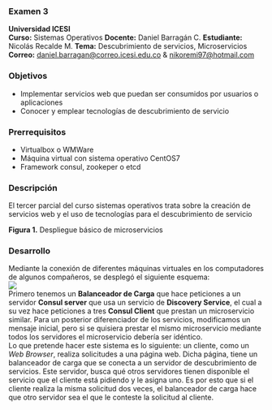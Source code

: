 ### Examen 3
**Universidad ICESI**  
**Curso:** Sistemas Operativos
**Docente:** Daniel Barragán C. 
**Estudiante:** Nicolás Recalde M.
**Tema:** Descubrimiento de servicios, Microservicios  
**Correo:** daniel.barragan@correo.icesi.edu.co & nikoremi97@hotmail.com

### Objetivos
* Implementar servicios web que puedan ser consumidos por usuarios o aplicaciones
* Conocer y emplear tecnologías de descubrimiento de servicio

### Prerrequisitos
* Virtualbox o WMWare
* Máquina virtual con sistema operativo CentOS7
* Framework consul, zookeper o etcd

### Descripción
El tercer parcial del curso sistemas operativos trata sobre la creación de servicios web y el uso de tecnologías para el descubrimiento de servicio


**Figura 1.** Despliegue básico de microservicios

### Desarrollo  
Mediante la conexión de diferentes máquinas virtuales en los computadores de algunos compañeros, se desplegó el siguiente esquema:  
![][1]  
Primero tenemos un **Balanceador de Carga** que hace peticiones a un servidor **Consul server** que usa un servicio de **Discovery Service**, el cual a su vez hace peticiones a tres **Consul Client** que prestan un microservicio similar. Para un posterior diferenciador de los servicios, modificamos un mensaje inicial, pero si se quisiera prestar el mismo microservicio mediante todos los servidores el microservicio debería ser idéntico.  
Lo que pretende hacer este sistema es lo siguiente: un cliente, como un *Web Browser*, realiza solicitudes a una página web. Dicha página, tiene un balanceador de carga que se conecta a un servidor de descubrimiento de servicios. Este servidor, busca qué otros servidores tienen disponible el servicio que el cliente está pidiendo y le asigna uno. Es por esto que si el cliente realiza la misma solicitud dos veces, el balanceador de carga hace que otro servidor sea el que le conteste la solicitud al cliente. 





[1]: images/Microservices_Deployment.png
